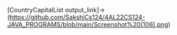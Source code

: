 [CountryCapitalList output_link]->(https://github.com/SakshiCs124/4AL22CS124-JAVA_PROGRAMS/blob/main/Screenshot%20(106).png) 
